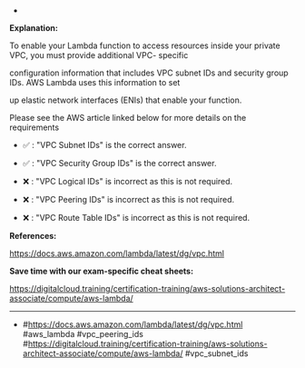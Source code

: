 *

**Explanation:**

To enable your Lambda function to access resources inside your private VPC, you must provide additional VPC- specific

configuration information that includes VPC subnet IDs and security group IDs. AWS Lambda uses this information to set

up elastic network interfaces (ENIs) that enable your function.

Please see the AWS article linked below for more details on the requirements

* ✅ :  "VPC Subnet IDs" is the correct answer.

* ✅ :  "VPC Security Group IDs" is the correct answer.

* ❌ :  "VPC Logical IDs" is incorrect as this is not required.

* ❌ :  "VPC Peering IDs" is incorrect as this is not required.

* ❌ :  "VPC Route Table IDs" is incorrect as this is not required.

**References:**

<https://docs.aws.amazon.com/lambda/latest/dg/vpc.html>

**Save time with our exam-specific cheat sheets:**

<https://digitalcloud.training/certification-training/aws-solutions-architect-associate/compute/aws-lambda/>

----
* #<https://docs.aws.amazon.com/lambda/latest/dg/vpc.html> #aws_lambda #vpc_peering_ids #<https://digitalcloud.training/certification-training/aws-solutions-architect-associate/compute/aws-lambda/> #vpc_subnet_ids
